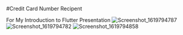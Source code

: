#Credit Card Number Recipent

For My Introduction to Flutter Presentation
![Screenshot_1619794787](https://user-images.githubusercontent.com/43846778/116716668-b3d85600-a9e0-11eb-90b2-12d151d6f7da.png)
![Screenshot_1619794782](https://user-images.githubusercontent.com/43846778/116716664-b33fbf80-a9e0-11eb-9947-34ad22ebc31d.png)
![Screenshot_1619794858](https://user-images.githubusercontent.com/43846778/116716672-b470ec80-a9e0-11eb-89a0-4ada47a3fa92.png)


